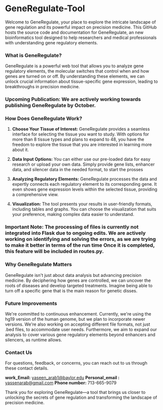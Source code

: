 # GeneRegulate-Tool

Welcome to GeneRegulate, your place to explore the intricate landscape of gene regulation and its powerful impact on precision medicine. This GitHub hosts the source code and documentation for GeneRegulate, an new bioinformatics tool designed to help researchers and medical professionals with understanding gene regulatory elements.

### What is GeneRegulate?

GeneRegulate is a powerful web tool that allows you to analyze gene regulatory elements, the molecular switches that control when and how genes are turned on or off. By understanding these elements, we can unlock crucial information about tissue-specific gene expression, leading to breakthroughs in precision medicine.


### Upcoming Publication: We are actively working towards publishing GeneRegulate by October. 

### How Does GeneRegulate Work?

1. **Choose Your Tissue of Interest:** GeneRegulate provides a seamless interface for selecting the tissue you want to study. With options for more than 8 tissue types and plans to expand to 48, you have the freedom to explore the tissue that you are interested in learning more about it.

2. **Data Input Options:** You can either use our pre-loaded data for easy research or upload your own data. Simply provide gene lists, enhancer data, and silencer data in the needed format, to start the prosses

3. **Analyzing Regulatory Elements:** GeneRegulate processes the data and expertly connects each regulatory element to its corresponding gene. It even shows gene expression levels within the selected tissue, providing a comprehensive view.

4. **Visualization:** The tool presents your results in user-friendly formats, including tables and graphs. You can choose the visualization that suits your preference, making complex data easier to understand.

### Important Note: The processing of files is currently not integrated into Flask due to ongoing edits. We are actively working on identifying and solving the errors, as we are trying to make it better in terms of the run time Once it is completed, this feature will be included in routes.py.

### Why GeneRegulate Matters

GeneRegulate isn't just about data analysis but advancing precision medicine. By deciphering how genes are controlled, we can uncover the roots of diseases and develop targeted treatments. Imagine being able to turn off a specific gene that is the main reason for genetic disses.

### Future Improvements

We're committed to continuous enhancement. Currently, we're using the hg19 version of the human genome, but we plan to incorporate newer versions. We're also working on accepting different file formats, not just .bed files, to accommodate user needs. Furthermore, we aim to expand our analysis to cover various gene regulatory elements beyond enhancers and silencers, as runtime allows.

### Contact Us

For questions, feedback, or concerns, you can reach out to us through these contact details.

**work_Email:** yaseen_arab1@baylor.edu
**Personal_email :** yassenarab@gmail.com
**Phone number:** 713-665-9079

Thank you for exploring GeneRegulate—a tool that brings us closer to unlocking the secrets of gene regulation and transforming the landscape of precision medicine.
